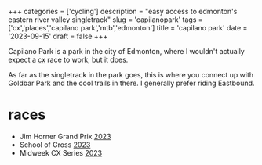 +++
categories = ['cycling']
description = "easy access to edmonton's eastern river valley singletrack"
slug = 'capilanopark'
tags = ['cx','places','capilano park','mtb','edmonton']
title = 'capilano park'
date = '2023-09-15'
draft = false
+++

Capilano Park is a park in the city of Edmonton, where I wouldn't actually expect a [cx](../cx/) race to work, but it does.

As far as the singletrack in the park goes, this is where you connect up with Goldbar Park and the cool trails in there. I generally prefer riding Eastbound.

# races

* Jim Horner Grand Prix [2023](../../posts/jimhornergrandprix2023/)
* School of Cross [2023](../race/schoolofcross2023/)
* Midweek CX Series [2023](../wnw2023/)